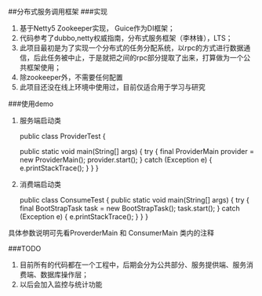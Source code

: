 ##分布式服务调用框架
###实现
1. 基于Netty5 Zookeeper实现， Guice作为DI框架；
2. 代码参考了dubbo,netty权威指南，分布式服务框架（李林锋），LTS；
3. 此项目最初是为了实现一个分布式的任务分配系统，以rpc的方式进行数据通信，后此任务被中止，于是就把之间的rpc部分提取了出来，打算做为一个公共框架使用；
4. 除zookeeper外，不需要任何配置
5. 此项目还没在线上环境中使用过，目前仅适合用于学习与研究

###使用demo
1. 服务端启动类

	public class ProviderTest {

    public static void main(String[] args) {
        try {
            final ProviderMain provider = new ProviderMain();
            provider.start();
        } catch (Exception e) {
            e.printStackTrace();
        }
    }
	}
   
   
2. 消费端启动类
	
	public class ConsumeTest {
     public static void main(String[] args) {
        try {
            final BootStrapTask task = new BootStrapTask();
            task.start();
        } catch (Exception e) {
            e.printStackTrace();
        }
    }
	}

	
  具体参数说明可先看ProverderMain  和  ConsumerMain  类内的注释
	
###TODO
1. 目前所有的代码都在一个工程中，后期会分为公共部分、服务提供端、服务消费端、数据库操作层；
2. 以后会加入监控与统计功能
